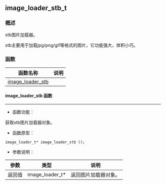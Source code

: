 ## image\_loader\_stb\_t
### 概述
 stb图片加载器。

 stb主要用于加载jpg/png/gif等格式的图片，它功能强大，体积小巧。



### 函数
<p id="image_loader_stb_t_methods">

| 函数名称 | 说明 | 
| -------- | ------------ | 
| <a href="#image_loader_stb_t_image_loader_stb">image\_loader\_stb</a> |  |
#### image\_loader\_stb 函数
-----------------------

* 函数功能：

> <p id="image_loader_stb_t_image_loader_stb">
 获取stb图片加载器对象。




* 函数原型：

```
image_loader_t* image_loader_stb ();
```

* 参数说明：

| 参数 | 类型 | 说明 |
| -------- | ----- | --------- |
| 返回值 | image\_loader\_t* | 返回图片加载器对象。 |
